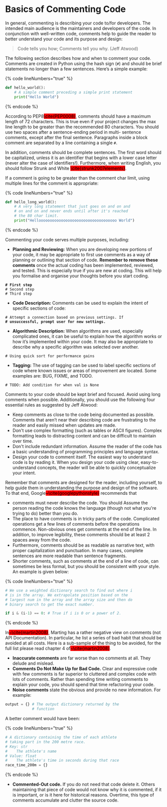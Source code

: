# Basics of Commenting Code

In general, commenting is describing your code to/for developers. The intended main audience is the maintainers and developers of the code. In conjunction with well-written code, comments help to guide the reader to better understand your code and its purpose and design:

> Code tells you how; Comments tell you why. (Jeff Atwood)

The following section describes how and when to comment your code. Comments are created in Python using the hash sign (`#`) and should be brief statements no longer than a few sentences. Here’s a simple example:

{% code lineNumbers="true" %}
```python
def hello_world(): 
    # A simple comment preceding a simple print statement 
    print("Hello World")
```
{% endcode %}

According to PEP8<mark style="background-color:red;">\cite{PEP0008}</mark>, comments should have a maximum length of 72 characters. This is true even if your project changes the max line length to be greater than the recommended 80 characters. You should use two spaces after a sentence-ending period in multi- sentence comments, except after the final sentence. Paragraphs inside a block comment are separated by a line containing a single `#`.

In addition, comments should be complete sentences. The first word should be capitalized, unless it is an identifier that begins with a lower case letter (never alter the case of identifiers!). Furthermore, when writing English, you should follow Strunk and White <mark style="background-color:red;">\cite{strunk2007elements}</mark>.

If a comment is going to be greater than the comment char limit, using multiple lines for the comment is appropriate:

{% code lineNumbers="true" %}
```python
def hello_long_world(): 
    # A very long statement that just goes on and on and 
    # on and on and never ends until after it's reached 
    # the 80 char limit. 
    print("Hellooooooooooooooooooooooooooooooooooo World")
```
{% endcode %}

Commenting your code serves multiple purposes, including:&#x20;

* **Planning and Reviewing:** When you are developing new portions of your code, it may be appropriate to first use comments as a way of planning or outlining that section of code. **Remember to remove these comments** once the actual coding has been implemented, reviewed, and tested. This is especially true if you are new at coding. This will help you formalise and organise your thoughts before you start coding.

<pre class="language-python"><code class="lang-python"><strong># First step
</strong># Second step
# Third step
</code></pre>

* **Code Description:** Comments can be used to explain the intent of specific sections of code:

<pre><code># Attempt a connection based on previous settings. If
<strong># unsuccessful, prompt user for new settings.
</strong></code></pre>

* **Algorithmic Description:** When algorithms are used, especially complicated ones, it can be useful to explain how the algorithm works or how it’s implemented within your code. It may also be appropriate to describe why a specific algorithm was selected over another.

```
# Using quick sort for performance gains
```

* **Tagging:** The use of tagging can be used to label specific sections of code where known issues or areas of improvement are located. Some examples are: BUG, FIXME, and TODO.

```
# TODO: Add condition for when val is None
```

Comments to your code should be kept brief and focused. Avoid using long comments when possible. Additionally, you should use the following four essential rules as suggested by Jeff Atwood:

* Keep comments as close to the code being documented as possible. Comments that aren’t near their describing code are frustrating to the reader and easily missed when updates are made.
* Don't use complex formatting (such as tables or ASCII figures). Complex formatting leads to distracting content and can be difficult to maintain over time.
* Don't include redundant information. Assume the reader of the code has a basic understanding of programming principles and language syntax.
* Design your code to comment itself. The easiest way to understand code is by reading it. When you design your code using clear, easy-to-understand concepts, the reader will be able to quickly conceptualize your intent.

Remember that comments are designed for the reader, including yourself, to help guide them in understanding the purpose and design of the software. To that end, Google<mark style="background-color:red;">\~\cite{googlepythonstyle}</mark> recommends that&#x20;

* comments must never describe the code. You should Assume the person reading the code knows the language (though not what you're trying to do) better than you do.&#x20;
* The place to have comments is in tricky parts of the code. Complicated operations get a few lines of comments before the operations commence. Non-obvious ones get comments at the end of the line. In addition, to improve legibility, these comments should be at least 2 spaces away from the code.&#x20;
* Furthermore, comments should be as readable as narrative text, with proper capitalization and punctuation. In many cases, complete sentences are more readable than sentence fragments.&#x20;
* Shorter comments, such as comments at the end of a line of code, can sometimes be less formal, but you should be consistent with your style. An example is given below:

{% code lineNumbers="true" %}
```python
# We use a weighted dictionary search to find out where i
# is in the array. We extrapolate position based on the
# largest num in the array and the array size and then do
# binary search to get the exact number.

if i & (i-1) == 0: # True if i is 0 or a power of 2. 
```
{% endcode %}

In<mark style="background-color:red;">\~\cite{martin2008}</mark>, Marting has a rather negative view on comments (not API Documentation). In particular, he list a series of bad habit that should be avoided at all costs. Here is a sub-sample of the thing to be avoided, for the full list please read chapter 4 of<mark style="background-color:red;">\~\cite{martin2008}</mark>.&#x20;

* **Inaccurate comments** are far worse than no comments at all. They delude and mislead.&#x20;
* **Comments Do Not Make Up for Bad Code.** Clear and expressive code with few comments is far superior to cluttered and complex code with lots of comments. Rather than spending time writing comments to explain your code, you should spend that time refactoring your code.
* **Noise comments** state the obvious and provide no new information. For example:&#x20;

```python
output = {} # The output dictionary returned by the 
            # function
```

A better comment would have been:&#x20;

{% code lineNumbers="true" %}
```python
# A dictionary containing the time of each athlete
# taking part in the 200 metre race.
# Key: str
#    The athlete's name
# Value: float
#    The athlete's time in seconds during that race
race_time_200m = {}
```
{% endcode %}

* **Commented-Out code.** If you do not need that code delete it. Others maintaining that piece of code would not know why it is commented, if it is important, or is it here for historical reasons. Overtime, this type of comments accumulate and clutter the source code.&#x20;
